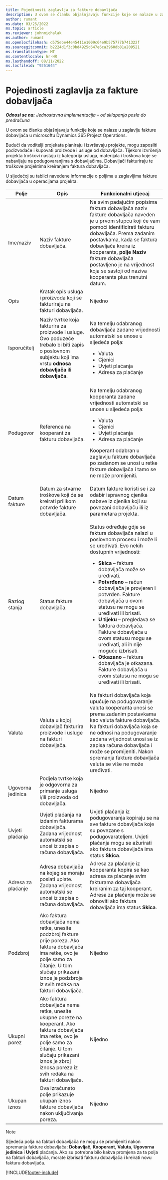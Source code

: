 ```yaml
---
title: Pojedinosti zaglavlja za fakture dobavljača
description: U ovom se članku objašnjavaju funkcije koje se nalaze u zaglavlju fakture dobavljača u microsoftu Dynamics 365 Project Operations.
author: rumant
ms.date: 03/25/2022
ms.topic: article
ms.reviewer: johnmichalak
ms.author: rumant
ms.openlocfilehash: d575ebe44e45411e1009c64e9b575777b741322f
ms.sourcegitcommit: b2224d1f3c0bd4925d647e6ca3960db81a209521
ms.translationtype: MT
ms.contentlocale: hr-HR
ms.lasthandoff: 08/11/2022
ms.locfileid: "9261644"
---
```

# <a name="header-details-for-vendor-invoices"></a>Pojedinosti zaglavlja za fakture dobavljača

_**Odnosi se na:** Jednostavna implementacija – od sklapanja posla do predračuna_

U ovom se članku objašnjavaju funkcije koje se nalaze u zaglavlju fakture dobavljača u microsoftu Dynamics 365 Project Operations.

Budući da voditelji projekata planiraju i izvršavaju projekte, mogu zaposliti podizvođače i kupovati proizvode i usluge od dobavljača. Tijekom izvršenja projekta troškovi nastaju iz kategorija usluga, materijala i troškova koje se nabavljaju na podugovaranjima s dobavljačima. Dobavljači fakturiraju te troškove projektima kreiranjem faktura dobavljača.

U sljedećoj su tablici navedene informacije o poljima u zaglavljima fakture dobavljača u operacijama projekta.

| Polje | Opis | Funkcionalni utjecaj |
| --- | --- | --- |
| Ime/naziv | Naziv fakture dobavljača. | Na svim padajućim popisima faktura dobavljača naziv fakture dobavljača naveden je u prvom stupcu koji će vam pomoći identificirati fakturu dobavljača. Prema zadanim postavkama, kada se faktura dobavljača kreira iz kooperanta, **polje Naziv** fakture dobavljača postavljeno je na vrijednost koja se sastoji od naziva kooperanta plus trenutni datum. |
| Opis | Kratak opis usluga i proizvoda koji se fakturiraju na fakturi dobavljača. | Nijedno |
| Isporučitelj | Naziv tvrtke koja fakturira za proizvode i usluge. Ovo poduzeće trebalo bi biti zapis o poslovnom subjektu koji ima vrstu **odnosa dobavljača** ili **dobavljača**. | <p>Na temelju odabranog dobavljača zadane vrijednosti automatski se unose u sljedeća polja:</p><ul><li>Valuta</li><li>Cjenici</li><li>Uvjeti plaćanja</li><li>Adresa za plaćanje</li></ul> |
| Podugovor | Referenca na kooperant za fakturu dobavljača. | <p>Na temelju odabranog kooperanta zadane vrijednosti automatski se unose u sljedeća polja:</p><ul><li>Valuta</li><li>Cjenici</li><li>Uvjeti plaćanja</li><li>Adresa za plaćanje</li></ul><p>Kooperant odabran u zaglavlju fakture dobavljača po zadanom se unosi u retke fakture dobavljača i tamo se ne može promijeniti.</p> |
| Datum fakture | Datum za stvarne troškove koji će se kreirati prilikom potvrde fakture dobavljača. | Datum fakture koristi se i za odabir ispravnog cjenika nabave iz cjenika koji su povezani dobavljaču ili iz parametara projekta. |
| Razlog stanja | Status fakture dobavljača. | <p>Status određuje gdje se faktura dobavljača nalazi u poslovnom procesu i može li se uređivati. Evo nekih dostupnih vrijednosti:</p><ul><li>**Skica** – faktura dobavljača može se uređivati.</li><li>**Potvrđeno** – račun dobavljača je provjeren i potvrđen. Fakture dobavljača u ovom statusu ne mogu se uređivati ili brisati.</li><li>**U tijeku** – pregledava se faktura dobavljača. Fakture dobavljača u ovom statusu mogu se uređivati, ali ih nije moguće izbrisati.</li><li>**Otkazano** – faktura dobavljača je otkazana. Fakture dobavljača u ovom statusu ne mogu se uređivati ili brisati.</li></ul> |
| Valuta | Valuta u kojoj dobavljač fakturira proizvode i usluge na fakturi dobavljača. | Na fakturi dobavljača koja upućuje na podugovaranje valuta kooperanta unosi se prema zadanim postavkama kao valuta fakture dobavljača. Na fakturi dobavljača koja se ne odnosi na podugovaranje zadana vrijednost unosi se iz zapisa računa dobavljača i može se promijeniti. Nakon spremanja fakture dobavljača valuta se više ne može uređivati. |
| Ugovorna jedinica | Podjela tvrtke koja je odgovorna za primanje usluga i/ili proizvoda od dobavljača. | Nijedno |
| Uvjeti plaćanja | Uvjeti plaćanja na izdanim fakturama dobavljača. Zadana vrijednost automatski se unosi iz zapisa o računa dobavljača. | Uvjeti plaćanja iz podugovaranja kopiraju se na sve fakture dobavljača koje su povezane s podugovarateljem. Uvjeti plaćanja mogu se ažurirati ako faktura dobavljača ima status **Skica**. |
| Adresa za plaćanje | Adresa dobavljača na kojeg se moraju poslati uplate. Zadana vrijednost automatski se unosi iz zapisa o računa dobavljača. | Adresa za plaćanje iz kooperanta kopira se kao adresa za plaćanje svim fakturama dobavljača kreiranim za taj kooperant. Adresa za plaćanje može se obnoviti ako faktura dobavljača ima status **Skica**. |
| Podzbroj | Ako faktura dobavljača nema retke, unesite podzbroj fakture prije poreza. Ako faktura dobavljača ima retke, ovo je polje samo za čitanje. U tom slučaju prikazani iznos je podzbroja iz svih redaka na fakturi dobavljača. | Nijedno |
| Ukupni porez | Ako faktura dobavljača nema retke, unesite ukupne poreze na kooperant. Ako faktura dobavljača ima retke, ovo je polje samo za čitanje. U tom slučaju prikazani iznos je zbroj iznosa poreza iz svih redaka na fakturi dobavljača. | Nijedno |
| Ukupan iznos | Ova izračunato polje prikazuje ukupan iznos fakture dobavljača nakon uključivanja poreza. | Nijedno |

> [!NOTE]
> Sljedeća polja na fakturi dobavljača ne mogu se promijeniti nakon spremanja fakture dobavljača: **Dobavljač**, **Kooperant**, **Valuta**, **Ugovorna jedinica** i **Uvjeti** plaćanja. Ako su potrebna bilo kakva promjena za ta polja na fakturi dobavljača, morate izbrisati fakturu dobavljača i kreirati novu fakturu dobavljača.

[!INCLUDE[footer-include](../../includes/footer-banner.md)]

